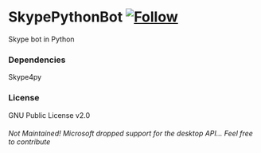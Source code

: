 SkypePythonBot [![Follow](https://img.shields.io/twitter/follow/MyClaraOswin.svg)](http://twitter.com/intent/user?screen_name=MyClaraOswin)
===

Skype bot in Python

### Dependencies

Skype4py

### License

GNU Public License v2.0

###### Not Maintained! Microsoft dropped support for the desktop API... Feel free to contribute

